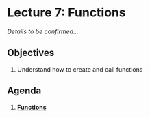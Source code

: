 <!---
{"next":"Lectures_class2/Lecture8.md","title":"Functions - 9/18"}
-->

# Lecture 7: Functions

*Details to be confirmed...*

## Objectives

1. Understand how to create and call functions

## Agenda

1. **[Functions](../Topics/nb/functions.ipynb)**